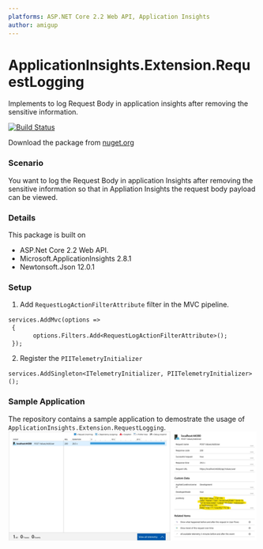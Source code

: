 ```yaml
---
platforms: ASP.NET Core 2.2 Web API, Application Insights
author: amigup
---
```


# ApplicationInsights.Extension.RequestLogging
Implements to log Request Body in application insights after removing the sensitive information.

[![Build Status](https://dev.azure.com/amigup/amigup/_apis/build/status/amigup.ApplicationInsights.Extension.RequestLogging)](https://dev.azure.com/amigup/amigup/_apis/build/status/amigup.ApplicationInsights.Extension.RequestLogging)

Download the package from [nuget.org](https://www.nuget.org/packages/ApplicationInsights.Extension.RequestLogging)

### Scenario

You want to log the Request Body in application Insights after removing the sensitive information so that in Appliation Insights the request body payload can be viewed.

### Details

This package is built on 
- ASP.Net Core 2.2 Web API.
- Microsoft.ApplicationInsights 2.8.1
- Newtonsoft.Json 12.0.1

### Setup

1. Add `RequestLogActionFilterAttribute` filter in the MVC pipeline.
```
services.AddMvc(options =>
 {
       options.Filters.Add<RequestLogActionFilterAttribute>();
 });
```

2. Register the `PIITelemetryInitializer`

```
services.AddSingleton<ITelemetryInitializer, PIITelemetryInitializer>();
```


### Sample Application
The repository contains a sample application to demostrate the usage of `ApplicationInsights.Extension.RequestLogging`.
![Application Insights](./ApplicationInsightsRequetJsonBody.jpg)
